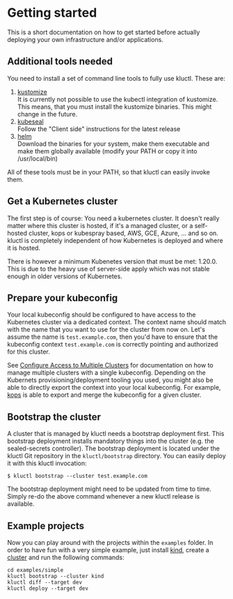# Getting started

This is a short documentation on how to get started before actually deploying your own infrastructure and/or applications.

## Additional tools needed

You need to install a set of command line tools to fully use kluctl. These are:

1. [kustomize](https://kubectl.docs.kubernetes.io/installation/kustomize/) <br>
   It is currently not possible to use the kubectl integration of kustomize. This means, that you must install the
   kustomize binaries. This might change in the future.
1. [kubeseal](https://github.com/bitnami-labs/sealed-secrets/releases) <br>
   Follow the "Client side" instructions for the latest release
1. [helm](https://github.com/helm/helm/releases) <br>
   Download the binaries for your system, make them executable and make them globally available
   (modify your PATH or copy it into /usr/local/bin)
   
All of these tools must be in your PATH, so that kluctl can easily invoke them.

## Get a Kubernetes cluster

The first step is of course: You need a kubernetes cluster. It doesn't really matter where this cluster is hosted, if
it's a managed cluster, or a self-hosted cluster, kops or kubespray based, AWS, GCE, Azure, ... and so on. kluctl
is completely independent of how Kubernetes is deployed and where it is hosted.

There is however a minimum Kubenetes version that must be met: 1.20.0. This is due to the heavy use of server-side apply
which was not stable enough in older versions of Kubernetes.

## Prepare your kubeconfig

Your local kubeconfig should be configured to have access to the Kubernetes cluster via a dedicated context. The context
name should match with the name that you want to use for the cluster from now on. Let's assume the name is `test.example.com`,
then you'd have to ensure that the kubeconfig context `test.example.com` is correctly pointing and authorized for this
cluster.

See [Configure Access to Multiple Clusters](https://kubernetes.io/docs/tasks/access-application-cluster/configure-access-multiple-clusters/) for documentation
on how to manage multiple clusters with a single kubeconfig. Depending on the Kubernets provisioning/deployment tooling
you used, you might also be able to directly export the context into your local kubeconfig. For example,
[kops](https://github.com/kubernetes/kops/blob/master/docs/cli/kops_export.md) is able to export and merge the kubeconfig
for a given cluster.

## Bootstrap the cluster

A cluster that is managed by kluctl needs a bootstrap deployment first. This bootstrap deployment installs mandatory
things into the cluster (e.g. the sealed-secrets controller). The bootstrap deployment is located under the kluctl
Git repository in the `kluctl/bootstrap` directory. You can easily deploy it with this kluctl invocation:

```shell
$ kluctl bootstrap --cluster test.example.com
```

The bootstrap deployment might need to be updated from time to time. Simply re-do the above command whenever a new
kluctl release is available.

## Example projects

Now you can play around with the projects within the `examples` folder. In order to have fun with a very simple example, just install [kind](https://kind.sigs.k8s.io/), create a [cluster](https://kind.sigs.k8s.io/docs/user/quick-start/#creating-a-cluster) and run the following commands:
```
cd examples/simple
kluctl bootstrap --cluster kind
kluctl diff --target dev
kluctl deploy --target dev
```